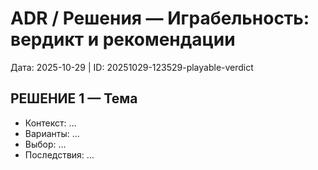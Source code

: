 # ADR / Решения — Играбельность: вердикт и рекомендации

Дата: 2025-10-29 | ID: 20251029-123529-playable-verdict

## РЕШЕНИЕ 1 — Тема
- Контекст: …
- Варианты: …
- Выбор: …
- Последствия: …


